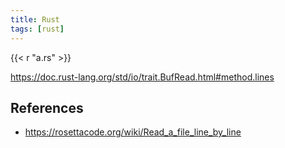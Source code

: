 ```yaml
---
title: Rust
tags: [rust]
---
```


{{< r "a.rs" >}}

<https://doc.rust-lang.org/std/io/trait.BufRead.html#method.lines>

## References

- <https://rosettacode.org/wiki/Read_a_file_line_by_line>
